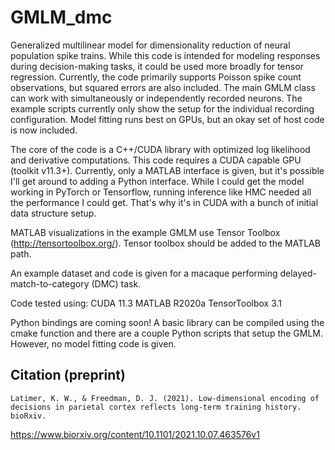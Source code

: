 # GMLM_dmc
Generalized multilinear model for dimensionality reduction of neural population spike trains.
While this code is intended for modeling responses during decision-making tasks, it could be used more broadly for tensor regression.
Currently, the code primarily supports Poisson spike count observations, but squared errors are also included.
The main GMLM class can work with simultaneously or independently recorded neurons. The example scripts currently only show the setup for the individual recording configuration.
Model fitting runs best on GPUs, but an okay set of host code is now included.

The core of the code is a C++/CUDA library with optimized log likelihood and derivative computations.
This code requires a CUDA capable GPU (toolkit v11.3+).
Currently, only a MATLAB interface is given, but it's possible I'll get around to adding a Python interface.
While I could get the model working in PyTorch or Tensorflow, running inference like HMC needed all the performance I could get. That's why it's in CUDA with a bunch of initial data structure setup.

MATLAB visualizations in the example GMLM use Tensor Toolbox (http://tensortoolbox.org/).
Tensor toolbox should be added to the MATLAB path.

An example dataset and code is given for a macaque performing delayed-match-to-category (DMC) task.

Code tested using:
CUDA 11.3
MATLAB R2020a
TensorToolbox 3.1

Python bindings are coming soon!
A basic library can be compiled using the cmake function and there are a couple Python scripts that setup the GMLM.
However, no model fitting code is given.

## Citation (preprint)
```
Latimer, K. W., & Freedman, D. J. (2021). Low-dimensional encoding of decisions in parietal cortex reflects long-term training history. bioRxiv.
```
https://www.biorxiv.org/content/10.1101/2021.10.07.463576v1
